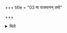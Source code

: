 +++
title = "03 मा यजमानन् तमो"

+++

<details><summary>थिते</summary>

मा यजमानं तमो विदन्मर्त्विजो मो इमाः प्रजाः । मा यः सोममिमं पिबात्संसृष्टमुभयं कृतमिति भक्षयति ३
</details>
